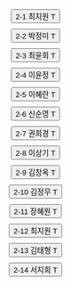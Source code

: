 <!DOCTYPE html>
<html lang="en">
<head>
    <meta charset="UTF-8">
    <meta name="viewport" content="width=device-width, initial-scale=1.0">
    <title>HTML 버튼 만들기</title>
    <style>
        .button-container {
            display: flex;
            flex-direction: column; /* 버튼을 세로로 정렬 */
            align-items: center; /* 버튼을 수평으로 중앙에 정렬 */
        }
        button {
            margin: 5px 0; /* 버튼 사이에 여백 추가 */
        }
    </style>
</head>
<body>

<div class="button-container">
    <button onclick="handleClick(this)">2-1 최지원 T</button>
    <button onclick="handleClick(this)">2-2 박정미 T</button>
    <button onclick="handleClick(this)">2-3 최윤희 T</button>
    <button onclick="handleClick(this)">2-4 이윤정 T</button>
    <button onclick="handleClick(this)">2-5 이혜란 T</button>
    <button onclick="handleClick(this)">2-6 신순영 T</button>
    <button onclick="handleClick(this)">2-7 권희경 T</button>
    <button onclick="handleClick(this)">2-8 이상기 T</button>
    <button onclick="handleClick(this)">2-9 김창옥 T</button>
    <button onclick="handleClick(this)">2-10 김정무 T</button>
    <button onclick="handleClick(this)">2-11 장혜원 T</button>
    <button onclick="handleClick(this)">2-12 최지원 T</button>
    <button onclick="handleClick(this)">2-13 김태형 T</button>
    <button onclick="handleClick(this)">2-14 서지희 T</button>
</div>

<script>
function handleClick(button) {
    // 버튼의 텍스트를 가져옵니다.
    const text = button.innerText.trim();
    
    // 텍스트를 변환합니다.
    const transformedText = transformText(text);

    // SpeechSynthesis API를 사용하여 음성으로 텍스트를 읽어줍니다.
    const utterance = new SpeechSynthesisUtterance(`${transformedText} 선생님 호출입니다`);
    
    // 음성 합성 엔진의 언어 설정 (선택 사항)
    utterance.lang = 'ko-KR'; // 한국어 설정

    // 음성을 재생합니다.
    window.speechSynthesis.speak(utterance);
}

function transformText(text) {
    // 텍스트를 변환하는 로직
    const parts = text.split(' ');
    
    if (parts.length < 2) {
        // 예상한 포맷이 아닐 경우
        return text;
    }

    // "2-1" 부분을 "2 학년 1반"으로 변환
    const gradeAndClass = parts[0].split('-');
    const grade = gradeAndClass[0];
    const classNum = gradeAndClass[1];
    
    // 나머지 부분은 이름과 T
    const name = parts[1];

    // 변환된 텍스트 반환
    return `${grade} 학년 ${classNum}반 ${name}`;
}
</script>

</body>
</html>
